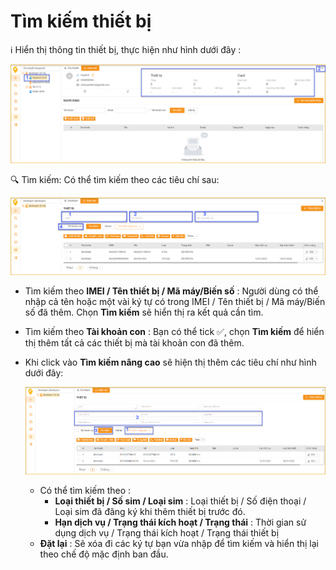 # Tìm kiếm thiết bị
:information_source: Hiển thị thông tin thiết bị, thực hiện như hình dưới đây :

  <span style="display:block;text-align:center">![search device ](/docs/assets/images/web-interface/device/edit-device-basic-2.png) 


:mag: Tìm kiếm: Có thể tìm kiếm theo các tiêu chí sau:  

  <span style="display:block;text-align:center">![search device ](/docs/assets/images/web-interface/device/search-device.png)

  - Tìm kiếm theo **IMEI / Tên thiết bị / Mã máy/Biến số** : Người dùng có thể nhập cả tên hoặc một vài ký tự có trong IMEI / Tên thiết bị / Mã máy/Biến số đã thêm. Chọn **Tìm kiếm** sẽ hiển thị ra kết quả cần tìm.
  - Tìm kiếm theo **Tài khoản con** : Bạn có thể tick  :white_check_mark:, chọn **Tìm kiếm** để hiển thị thêm tất cả các thiết bị mà tài khoản con đã thêm.
  - Khi click vào **Tìm kiếm nâng cao** sẽ hiện thị thêm các tiêu chí như hình dưới đây:

    <span style="display:block;text-align:center">![search device ](/docs/assets/images/web-interface/device/advanced-search.png)

    - Có thể tìm kiếm theo : 
        - **Loại thiết bị / Số sim / Loại sim**  : Loại thiết bị / Số điện thoại / Loại sim đã đăng ký khi thêm thiết bị trước đó. 
        - **Hạn dịch vụ / Trạng thái kích hoạt / Trạng thái** : Thời gian sử dụng dịch vụ / Trạng thái kích hoạt / Trạng thái thiết bị
    - **Đặt lại**  : Sẽ xóa đi các ký tự bạn vừa nhập để tìm kiếm và hiển thị lại theo chế độ mặc định ban đầu.


